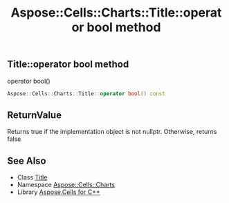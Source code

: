 ﻿---
title: Aspose::Cells::Charts::Title::operator bool method
linktitle: operator bool
second_title: Aspose.Cells for C++ API Reference
description: 'Aspose::Cells::Charts::Title::operator bool method. operator bool() in C++.'
type: docs
weight: 400
url: /cpp/aspose.cells.charts/title/operator_bool/
---
## Title::operator bool method


operator bool()

```cpp
Aspose::Cells::Charts::Title::operator bool() const
```


## ReturnValue

Returns true if the implementation object is not nullptr. Otherwise, returns false

## See Also

* Class [Title](../)
* Namespace [Aspose::Cells::Charts](../../)
* Library [Aspose.Cells for C++](../../../)
